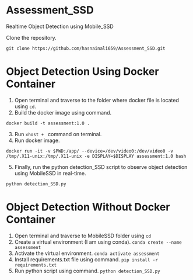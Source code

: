 # Assessment_SSD
Realtime Object Detection using Mobile_SSD

Clone the repository.
```
git clone https://github.com/hasnainali659/Assessment_SSD.git
```
# Object Detection Using Docker Container

1. Open terminal and traverse to the folder where docker file is located using ```cd```.
2. Build the docker image using command.
```
docker build -t assessment:1.0 .
```
3. Run ```xhost + ``` command on terminal.
4. Run docker image.
```
docker run -it -v $PWD:/app/ --device=/dev/video0:/dev/video0 -v /tmp/.X11-unix:/tmp/.X11-unix -e DISPLAY=$DISPLAY assessment:1.0 bash
```
5. Finally, run the python detection_SSD script to observe object detection using MobileSSD in real-time.
```
python detection_SSD.py
```

# Object Detection Without Docker Container

1. Open terminal and traverse to MobileSSD folder using ``` cd ```
2. Create a virtual environment (I am using conda).
``` conda create --name assessment ```
3. Activate the virtual environment.
``` conda activate assessment ```
4. Install requirements.txt file using command.
``` pip install -r requirements.txt ```
5. Run python script using command.
``` python detection_SSD.py ```
